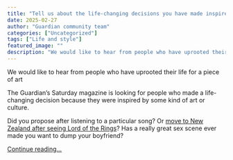 ```yaml
---
title: "Tell us about the life-changing decisions you have made inspired by art"
date: 2025-02-27
author: "Guardian community team"
categories: ["Uncategorized"]
tags: ["Life and style"]
featured_image: ""
description: "We would like to hear from people who have uprooted their life for a piece of artThe Guardian’s Saturday magazine is looking for people who made a life-changing..."
---
```


We would like to hear from people who have uprooted their life for a piece of art

The Guardian’s Saturday magazine is looking for people who made a life-changing decision because they were inspired by some kind of art or culture.

Did you propose after listening to a particular song? Or [move to New Zealand after seeing Lord of the Rings](https://www.theguardian.com/film/2023/dec/02/i-left-the-cinema-walked-home-and-announced-i-was-moving-films-that-made-people-emigrate)? Has a really great sex scene ever made you want to dump your boyfriend?

[Continue reading...](https://www.theguardian.com/lifeandstyle/2025/feb/27/tell-us-about-the-life-changing-decisions-you-have-made-inspired-by-art)
